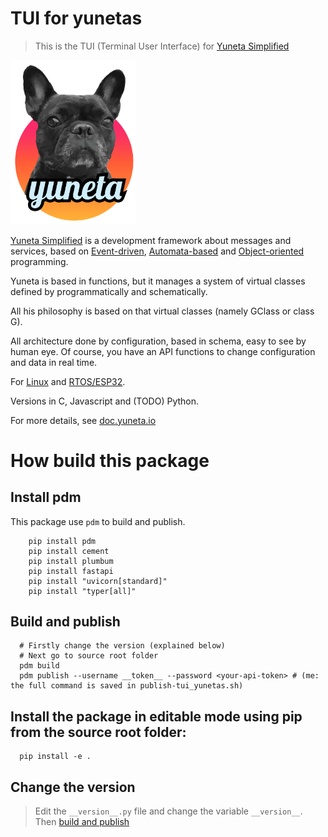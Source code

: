 # TUI for yunetas

> This is the TUI (Terminal User Interface) for [Yuneta Simplified](https://yuneta.io)

<a href="https://yuneta.io/">
    <img src="https://github.com/artgins/yunetas/blob/main/docs/doc.yuneta.io/_static/yuneta-image.svg?raw=true" alt="Icon" width="200" /> <!-- Adjust the width as needed -->
</a>

[Yuneta Simplified](https://yuneta.io) is a development framework about messages and services, based on 
[Event-driven](https://en.wikipedia.org/wiki/Event-driven_programming), 
[Automata-based](https://en.wikipedia.org/wiki/Automata-based_programming) 
and [Object-oriented](https://en.wikipedia.org/wiki/Object-oriented_programming) 
programming.

Yuneta is based in functions, but it manages a system of virtual classes 
defined by programmatically and schematically.  

All his philosophy is based on that virtual classes (namely GClass or class G).

All architecture done by configuration, based in schema,
easy to see by human eye. 
Of course, you have an API functions to change configuration and data in real time. 

For [Linux](https://en.wikipedia.org/wiki/Linux) and [RTOS/ESP32](https://www.espressif.com/en/products/sdks/esp-idf). 

Versions in C, Javascript and (TODO) Python.

For more details, see [doc.yuneta.io](https://doc.yuneta.io) 



[pypi-badge]: https://img.shields.io/pypi/v/yunetas


# How build this package


## Install pdm

This package use `pdm` to build and publish.

```shell
    pip install pdm
    pip install cement
    pip install plumbum
    pip install fastapi
    pip install "uvicorn[standard]"
    pip install "typer[all]"
```

## Build and publish
```shell
  # Firstly change the version (explained below)
  # Next go to source root folder
  pdm build
  pdm publish --username __token__ --password <your-api-token> # (me: the full command is saved in publish-tui_yunetas.sh)
```

## Install the package in editable mode using pip from the source root folder:

```shell
  pip install -e .
```

## Change the version

> Edit the `__version__.py` file and change the variable `__version__`.
Then [build and publish](build-and-publish)
